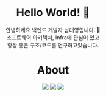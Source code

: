 <div align=center>
  <h1>Hello World! 🌈</h1>
  안녕하세요 백엔드 개발자 남대영입니다. 🧐<br>
  소프트웨어 아키텍처, Infra에 관심이 있고 <br>
  항상 좋은 구조/코드를 연구하고있습니다.
</div>
<div align=center>
  <h1> About </h1>
</div>
<div align=center>
  <a href="https://hits.seeyoufarm.com"><img src="https://hits.seeyoufarm.com/api/count/incr/badge.svg?url=https%3A%2F%2Fgithub.com%2devdynam0507%2Fhit-counter"/></a>
  <a align=center href="https://velog.io/@devdynam0507"><img src="https://img.shields.io/badge/velog-1DBF73?style=flat-square&logo=Vimeo&logoColor=white"/></a>
  <img src="http://mazassumnida.wtf/api/mini/generate_badge?boj=dynam0507"/>
</div>
